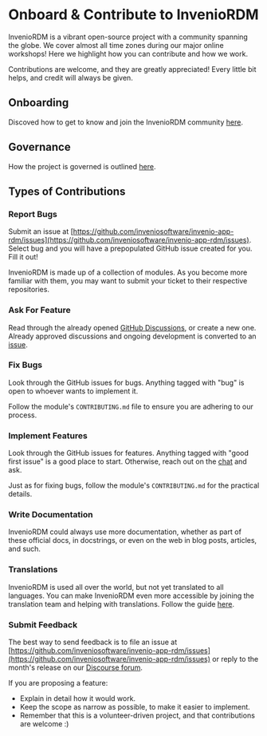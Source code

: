 # Onboard & Contribute to InvenioRDM

InvenioRDM is a vibrant open-source project with a community spanning the globe.
We cover almost all time zones during our major online workshops! Here we highlight
how you can contribute and how we work.

Contributions are welcome, and they are greatly appreciated! Every
little bit helps, and credit will always be given.

## Onboarding

Discoved how to get to know and join the InvenioRDM community [here](onboarding.md).

## Governance

How the project is governed is outlined [here](https://inveniosoftware.org/governance/).

## Types of Contributions

### Report Bugs

Submit an issue at [https://github.com/inveniosoftware/invenio-app-rdm/issues](https://github.com/inveniosoftware/invenio-app-rdm/issues).
Select bug and you will have a prepopulated GitHub issue created for you.
Fill it out!

InvenioRDM is made up of a collection of modules. As you become more familiar with them,
you may want to submit your ticket to their respective repositories.

### Ask For Feature

Read through the already opened [GitHub Discussions](https://github.com/inveniosoftware/product-rdm/discussions), or create a new one.
Already approved discussions and ongoing development is converted to an [issue](https://github.com/inveniosoftware/product-rdm/issues).

### Fix Bugs

Look through the GitHub issues for bugs. Anything tagged with "bug"
is open to whoever wants to implement it.

Follow the module's `CONTRIBUTING.md` file to ensure you are adhering to our process.

### Implement Features

Look through the GitHub issues for features. Anything tagged with "good first issue"
is a good place to start. Otherwise, reach out on the [chat](https://discord.gg/8qatqBC) and ask.

Just as for fixing bugs, follow the module's `CONTRIBUTING.md` for the practical details.

### Write Documentation

InvenioRDM could always use more documentation, whether as part of these
official docs, in docstrings, or even on the web in blog posts,
articles, and such.

### Translations

InvenioRDM is used all over the world, but not yet translated to all languages.
You can make InvenioRDM even more accessible by joining the translation team
and helping with translations. Follow the guide [here](translators-guide.md).

### Submit Feedback

The best way to send feedback is to file an issue at
[https://github.com/inveniosoftware/invenio-app-rdm/issues](https://github.com/inveniosoftware/invenio-app-rdm/issues)
or reply to the month's release on our [Discourse forum](https://invenio-talk.web.cern.ch/c/projects/invenio-rdm/).

If you are proposing a feature:

* Explain in detail how it would work.
* Keep the scope as narrow as possible, to make it easier to implement.
* Remember that this is a volunteer-driven project, and that contributions
  are welcome :)
